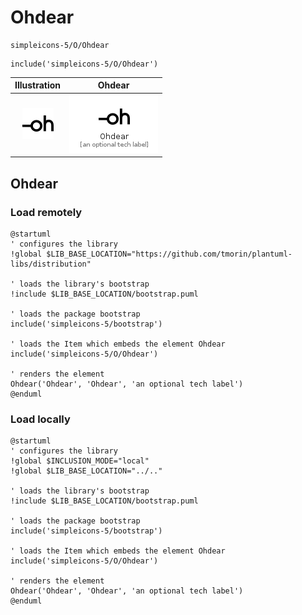 # Ohdear


```text
simpleicons-5/O/Ohdear
```

```text
include('simpleicons-5/O/Ohdear')
```



| Illustration | Ohdear |
| :---: | :---: |
| ![illustration for Illustration](../../simpleicons-5/O/Ohdear.png) | ![illustration for Ohdear](../../simpleicons-5/O/Ohdear.Local.png) |




## Ohdear

### Load remotely
```plantuml
@startuml
' configures the library
!global $LIB_BASE_LOCATION="https://github.com/tmorin/plantuml-libs/distribution"

' loads the library's bootstrap
!include $LIB_BASE_LOCATION/bootstrap.puml

' loads the package bootstrap
include('simpleicons-5/bootstrap')

' loads the Item which embeds the element Ohdear
include('simpleicons-5/O/Ohdear')

' renders the element
Ohdear('Ohdear', 'Ohdear', 'an optional tech label')
@enduml
```

### Load locally
```plantuml
@startuml
' configures the library
!global $INCLUSION_MODE="local"
!global $LIB_BASE_LOCATION="../.."

' loads the library's bootstrap
!include $LIB_BASE_LOCATION/bootstrap.puml

' loads the package bootstrap
include('simpleicons-5/bootstrap')

' loads the Item which embeds the element Ohdear
include('simpleicons-5/O/Ohdear')

' renders the element
Ohdear('Ohdear', 'Ohdear', 'an optional tech label')
@enduml
```

